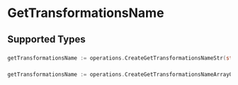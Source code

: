 # GetTransformationsName


## Supported Types

### 

```go
getTransformationsName := operations.CreateGetTransformationsNameStr(string{/* values here */})
```

### 

```go
getTransformationsName := operations.CreateGetTransformationsNameArrayOfstr([]string{/* values here */})
```

